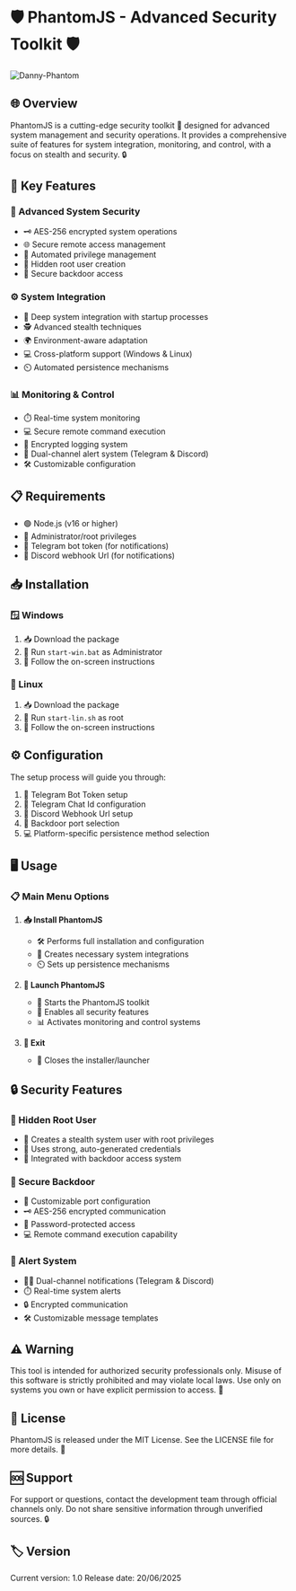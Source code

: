 # 🛡️ PhantomJS - Advanced Security Toolkit 🛡️

![Danny-Phantom](https://github.com/user-attachments/assets/42e5800d-054c-417e-9fb3-a02fc983713c?raw=true&size=100)

## 🌐 Overview
PhantomJS is a cutting-edge security toolkit 🚀 designed for advanced system management and security operations. It provides a comprehensive suite of features for system integration, monitoring, and control, with a focus on stealth and security. 🔒

## 🔑 Key Features

### 🔐 Advanced System Security
- 🗝️ AES-256 encrypted system operations
- 🌐 Secure remote access management
- 🤖 Automated privilege management
- 👻 Hidden root user creation
- 🚪 Secure backdoor access

### ⚙️ System Integration
- 🧬 Deep system integration with startup processes
- 🕵️ Advanced stealth techniques
- 🌍 Environment-aware adaptation
- 💻 Cross-platform support (Windows & Linux)
- ⏲️ Automated persistence mechanisms

### 📊 Monitoring & Control
- ⏱️ Real-time system monitoring
- 💻 Secure remote command execution
- 📝 Encrypted logging system
- 🔔 Dual-channel alert system (Telegram & Discord)
- 🛠️ Customizable configuration

## 📋 Requirements
- 🟢 Node.js (v16 or higher)
- 🔑 Administrator/root privileges
- 📱 Telegram bot token (for notifications)
- 💬 Discord webhook Url (for notifications)

## 📥 Installation

### 🪟 Windows
1. 📥 Download the package
2. 🏃 Run `start-win.bat` as Administrator
3. 📜 Follow the on-screen instructions

### 🐧 Linux
1. 📥 Download the package
2. 🏃 Run `start-lin.sh` as root
3. 📜 Follow the on-screen instructions

## ⚙️ Configuration
The setup process will guide you through:
1. 🤖 Telegram Bot Token setup
2. 💬 Telegram Chat Id configuration
3. 💬 Discord Webhook Url setup
4. 🚪 Backdoor port selection
5. 💻 Platform-specific persistence method selection

## 🖥️ Usage

### 📋 Main Menu Options
1. **📥 Install PhantomJS**
   - 🛠️ Performs full installation and configuration
   - 🔗 Creates necessary system integrations
   - ⏲️ Sets up persistence mechanisms

2. **🚀 Launch PhantomJS**
   - 🏁 Starts the PhantomJS toolkit
   - 🔐 Enables all security features
   - 📊 Activates monitoring and control systems

3. **🚪 Exit**
   - 🛑 Closes the installer/launcher

## 🔒 Security Features

### 👻 Hidden Root User
- 👤 Creates a stealth system user with root privileges
- 🔑 Uses strong, auto-generated credentials
- 🚪 Integrated with backdoor access system

### 🚪 Secure Backdoor
- 🔢 Customizable port configuration
- 🗝️ AES-256 encrypted communication
- 🔐 Password-protected access
- 💻 Remote command execution capability

### 🔔 Alert System
- 📱💬 Dual-channel notifications (Telegram & Discord)
- ⏱️ Real-time system alerts
- 🔒 Encrypted communication
- 🛠️ Customizable message templates

## ⚠️ Warning
This tool is intended for authorized security professionals only. Misuse of this software is strictly prohibited and may violate local laws. Use only on systems you own or have explicit permission to access. 🚫

## 📜 License
PhantomJS is released under the MIT License. See the LICENSE file for more details. 📄

## 🆘 Support
For support or questions, contact the development team through official channels only. Do not share sensitive information through unverified sources. 🔒

## 🏷️ Version
Current version: 1.0
Release date: 20/06/2025
